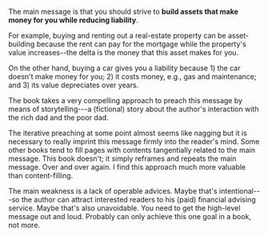 <!-- 2022-rich-dad-poor-dad -->

The main message is that you should strive to **build assets that make money for you while reducing liability**.

For example, buying and renting out a real-estate property can be asset-building because the rent can pay for the mortgage while the property's value increases--the delta is the money that this asset makes for you.

On the other hand, buying a car gives you a liability because 1) the car doesn't make money for you; 2) it costs money, e.g., gas and maintenance; and 3) its value depreciates over years.

The book takes a very compelling approach to preach this message by means of storytelling---a (fictional) story about the author's interaction with the rich dad and the poor dad.

The iterative preaching at some point almost seems like nagging but it is necessary to really imprint this message firmly into the reader's mind. Some other books tend to fill pages with contents tangentially related to the main message. This book doesn't; it simply reframes and repeats the main message. Over and over again. I find this approach much more valuable than content-filling.

The main weakness is a lack of operable advices. Maybe that's intentional---so the author can attract interested readers to his (paid) financial advising service. Maybe that's also unavoidable. You need to get the high-level message out and loud. Probably can only achieve this one goal in a book, not more.